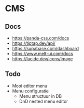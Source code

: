 # CMS

## Docs

- https://panda-css.com/docs
- https://tiptap.dev/api/
- https://supabase.com/dashboard
- https://www.melt-ui.com/docs
- https://lucide.dev/icons/image

## Todo

- Mooi editor menu
- Menu configuratie
  - Menu structuur in DB
  - DnD nested menu editor
